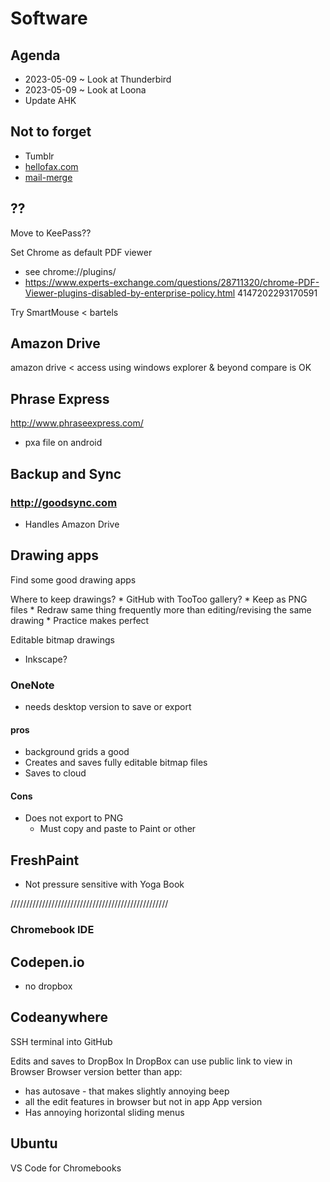 
# Software

## Agenda

* 2023-05-09 ~ Look at Thunderbird
* 2023-05-09 ~ Look at Loona
* Update AHK

## Not to forget

* Tumblr
* [hellofax.com](https://app.hellofax.com/home/index)
* [mail-merge](https://developers.google.com/apps-script/samples/automations/mail-merge)

## ??

Move to KeePass??

Set Chrome as default PDF viewer
* see chrome://plugins/
* https://www.experts-exchange.com/questions/28711320/chrome-PDF-Viewer-plugins-disabled-by-enterprise-policy.html
4147202293170591

Try
SmartMouse < bartels


## Amazon Drive

amazon drive < access using windows explorer & beyond compare is OK



## Phrase Express

http://www.phraseexpress.com/

* pxa file on android

## Backup and Sync


### http://goodsync.com

* Handles Amazon Drive



## Drawing apps

Find some good drawing apps

Where to keep drawings?
	* GitHub with TooToo gallery?
	* Keep as PNG files
		* Redraw same thing frequently more than editing/revising the same drawing
		* Practice makes perfect

Editable bitmap drawings
* Inkscape?


### OneNote

* needs desktop version to save or export

#### pros

* background grids a good
* Creates and saves fully editable bitmap files
* Saves to cloud

#### Cons

* Does not export to PNG
	* Must copy and paste to Paint or other

## FreshPaint

* Not pressure sensitive with Yoga Book

//////////////////////////////////////////////////


### Chromebook IDE

## Codepen.io

* no dropbox

## Codeanywhere

SSH terminal into GitHub

Edits and saves to DropBox
In DropBox can use public link to view in Browser
Browser version better than app:
* has autosave - that makes slightly annoying beep
* all the edit features in browser but not in app
App version
* Has annoying horizontal sliding menus



## Ubuntu
VS Code for Chromebooks

